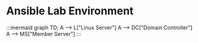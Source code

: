 # Ansible Lab Environment

:::mermaid
graph TD;
  A --> L["Linux Server"]
  A --> DC["Domain Controller"]
  A --> MS["Member Server"]
:::
